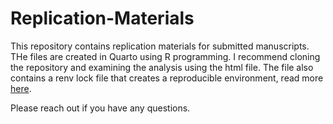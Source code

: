 # Replication-Materials


This repository contains replication materials for submitted manuscripts. THe files are created in Quarto using R programming. I recommend cloning the repository and examining the analysis using the html file. The file also contains a renv lock file that creates a reproducible environment, read more [here](https://rstudio.github.io/renv/articles/renv.html). 

Please reach out if you have any questions. 
